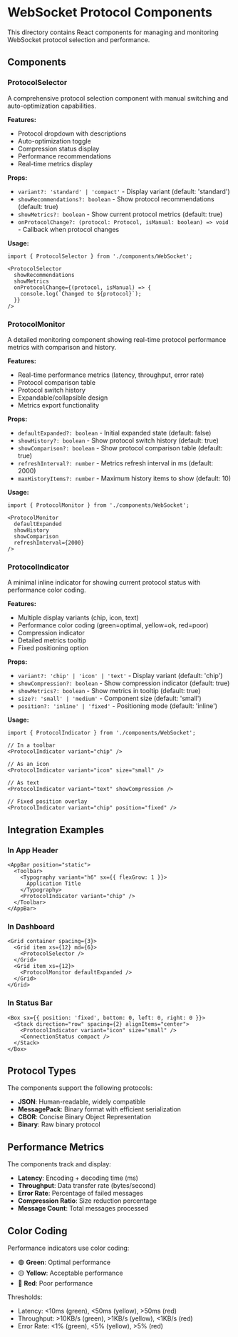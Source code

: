 # WebSocket Protocol Components

This directory contains React components for managing and monitoring WebSocket protocol selection and performance.

## Components

### ProtocolSelector

A comprehensive protocol selection component with manual switching and auto-optimization capabilities.

**Features:**
- Protocol dropdown with descriptions
- Auto-optimization toggle
- Compression status display
- Performance recommendations
- Real-time metrics display

**Props:**
- `variant?: 'standard' | 'compact'` - Display variant (default: 'standard')
- `showRecommendations?: boolean` - Show protocol recommendations (default: true)
- `showMetrics?: boolean` - Show current protocol metrics (default: true)
- `onProtocolChange?: (protocol: Protocol, isManual: boolean) => void` - Callback when protocol changes

**Usage:**
```tsx
import { ProtocolSelector } from './components/WebSocket';

<ProtocolSelector
  showRecommendations
  showMetrics
  onProtocolChange={(protocol, isManual) => {
    console.log(`Changed to ${protocol}`);
  }}
/>
```

### ProtocolMonitor

A detailed monitoring component showing real-time protocol performance metrics with comparison and history.

**Features:**
- Real-time performance metrics (latency, throughput, error rate)
- Protocol comparison table
- Protocol switch history
- Expandable/collapsible design
- Metrics export functionality

**Props:**
- `defaultExpanded?: boolean` - Initial expanded state (default: false)
- `showHistory?: boolean` - Show protocol switch history (default: true)
- `showComparison?: boolean` - Show protocol comparison table (default: true)
- `refreshInterval?: number` - Metrics refresh interval in ms (default: 2000)
- `maxHistoryItems?: number` - Maximum history items to show (default: 10)

**Usage:**
```tsx
import { ProtocolMonitor } from './components/WebSocket';

<ProtocolMonitor
  defaultExpanded
  showHistory
  showComparison
  refreshInterval={2000}
/>
```

### ProtocolIndicator

A minimal inline indicator for showing current protocol status with performance color coding.

**Features:**
- Multiple display variants (chip, icon, text)
- Performance color coding (green=optimal, yellow=ok, red=poor)
- Compression indicator
- Detailed metrics tooltip
- Fixed positioning option

**Props:**
- `variant?: 'chip' | 'icon' | 'text'` - Display variant (default: 'chip')
- `showCompression?: boolean` - Show compression indicator (default: true)
- `showMetrics?: boolean` - Show metrics in tooltip (default: true)
- `size?: 'small' | 'medium'` - Component size (default: 'small')
- `position?: 'inline' | 'fixed'` - Positioning mode (default: 'inline')

**Usage:**
```tsx
import { ProtocolIndicator } from './components/WebSocket';

// In a toolbar
<ProtocolIndicator variant="chip" />

// As an icon
<ProtocolIndicator variant="icon" size="small" />

// As text
<ProtocolIndicator variant="text" showCompression />

// Fixed position overlay
<ProtocolIndicator variant="chip" position="fixed" />
```

## Integration Examples

### In App Header
```tsx
<AppBar position="static">
  <Toolbar>
    <Typography variant="h6" sx={{ flexGrow: 1 }}>
      Application Title
    </Typography>
    <ProtocolIndicator variant="chip" />
  </Toolbar>
</AppBar>
```

### In Dashboard
```tsx
<Grid container spacing={3}>
  <Grid item xs={12} md={6}>
    <ProtocolSelector />
  </Grid>
  <Grid item xs={12}>
    <ProtocolMonitor defaultExpanded />
  </Grid>
</Grid>
```

### In Status Bar
```tsx
<Box sx={{ position: 'fixed', bottom: 0, left: 0, right: 0 }}>
  <Stack direction="row" spacing={2} alignItems="center">
    <ProtocolIndicator variant="icon" size="small" />
    <ConnectionStatus compact />
  </Stack>
</Box>
```

## Protocol Types

The components support the following protocols:
- **JSON**: Human-readable, widely compatible
- **MessagePack**: Binary format with efficient serialization
- **CBOR**: Concise Binary Object Representation
- **Binary**: Raw binary protocol

## Performance Metrics

The components track and display:
- **Latency**: Encoding + decoding time (ms)
- **Throughput**: Data transfer rate (bytes/second)
- **Error Rate**: Percentage of failed messages
- **Compression Ratio**: Size reduction percentage
- **Message Count**: Total messages processed

## Color Coding

Performance indicators use color coding:
- 🟢 **Green**: Optimal performance
- 🟡 **Yellow**: Acceptable performance
- 🔴 **Red**: Poor performance

Thresholds:
- Latency: <10ms (green), <50ms (yellow), >50ms (red)
- Throughput: >10KB/s (green), >1KB/s (yellow), <1KB/s (red)
- Error Rate: <1% (green), <5% (yellow), >5% (red)